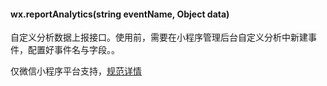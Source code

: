 
#### wx.reportAnalytics(string eventName, Object data)

自定义分析数据上报接口。使用前，需要在小程序管理后台自定义分析中新建事件，配置好事件名与字段。。

仅微信小程序平台支持，[规范详情](https://developers.weixin.qq.com/miniprogram/dev/api/wx.reportAnalytics.html)
